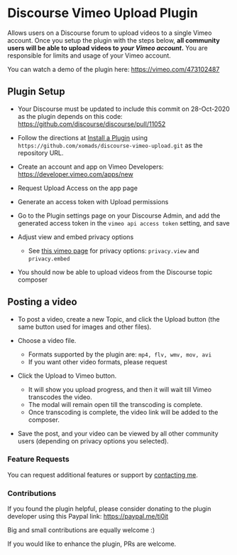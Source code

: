 # Discourse Vimeo Upload Plugin

Allows users on a Discourse forum to upload videos to a single Vimeo account.
Once you setup the plugin with the steps below, <b>all community users will be able to upload videos to *your Vimeo account*.</b>
You are responsible for limits and usage of your Vimeo account. 

You can watch a demo of the plugin here:
https://vimeo.com/473102487

## Plugin Setup

- Your Discourse must be updated to include this commit on 28-Oct-2020 as the plugin depends on this code: https://github.com/discourse/discourse/pull/11052

- Follow the directions at [Install a Plugin](https://meta.discourse.org/t/install-a-plugin/19157) using `https://github.com/xomads/discourse-vimeo-upload.git` as the repository URL.

- Create an account and app on Vimeo Developers:
https://developer.vimeo.com/apps/new

- Request Upload Access on the app page

- Generate an access token with Upload permissions

- Go to the Plugin settings page on your Discourse Admin, and add the generated access token in the `vimeo api access token` setting, and save

- Adjust view and embed privacy options 

  - See [this vimeo page](https://developer.vimeo.com/api/reference/videos#edit_video) for privacy options: `privacy.view` and `privacy.embed`

- You should now be able to upload videos from the Discourse topic composer

## Posting a video

- To post a video, create a new Topic, and click the Upload button (the same button used for images and other files).

- Choose a video file.
  - Formats supported by the plugin are: `mp4, flv, wmv, mov, avi`
  - If you want other video formats, please request
  
- Click the Upload to Vimeo button. 
  - It will show you upload progress, and then it will wait till Vimeo transcodes the video.
  - The modal will remain open till the transcoding is complete.
  - Once transcoding is complete, the video link will be added to the composer.
  
- Save the post, and your video can be viewed by all other community users 
  (depending on privacy options you selected).
  
### Feature Requests

You can request additional features or support by [contacting me](https://meta.discourse.org/u/ti0/summary).  

### Contributions

If you found the plugin helpful, please consider donating to the plugin developer using this Paypal link:
https://paypal.me/ti0it

Big and small contributions are equally welcome :) 

If you would like to enhance the plugin, PRs are welcome.
